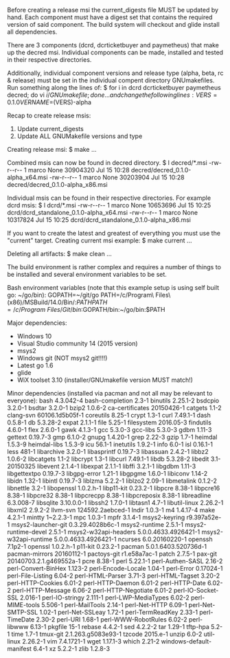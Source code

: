 Before creating a release msi the current_digests file MUST be updated by hand.
Each component must have a digest set that contains the required version of
said component.  The build system will checkout and glide install all
dependencies.

There are 3 components (dcrd, dcrticketbuyer and paymetheus) that make up the
decred msi.  Individual components can be made, installed and tested in their
respective directories.

Additionally, individual component versions and release type (alpha, beta, rc &
release) must be set in the individual compent directory GNUmakefiles.
Run something along the lines of:
$ for i in dcrd dcrticketbuyer paymetheus decred; do vi $i/GNUmakefile; done
...
and change the following lines:
VERS=0.1.0
VERNAME=$(VERS)-alpha

Recap to create release msis:
1. Update current_digests
2. Update ALL GNUMakefile versions and type

Creating release msi:
$ make
...

Combined msis can now be found in decred directory.
$ l decred/*.msi
-rw-r--r-- 1 marco None 30904320 Jul 15 10:28 decred/decred_0.1.0-alpha_x64.msi
-rw-r--r-- 1 marco None 30203904 Jul 15 10:28 decred/decred_0.1.0-alpha_x86.msi

Individual msis can be found in their respective directories.  For example dcrd msis:
$ l dcrd/*.msi
-rw-r--r-- 1 marco None 10653696 Jul 15 10:25 dcrd/dcrd_standalone_0.1.0-alpha_x64.msi
-rw-r--r-- 1 marco None 10317824 Jul 15 10:25 dcrd/dcrd_standalone_0.1.0-alpha_x86.msi

If you want to create the latest and greatest of everything you must use the
"current" target.  Creating current msi example:
$ make current
...

Deleting all artifacts:
$ make clean
...

The build environment is rather complex and requires a number of things to be
installed and several environment variables to be set.

Bash environment variables (note that this example setup is using self built
go: ~/go/bin):
GOPATH=~/git/go
PATH=/c/Program\ Files\ \(x86\)/MSBuild/14.0/Bin/:$PATH
PATH=/c/Program\ Files/Git/bin:$GOPATH/bin:~/go/bin:$PATH

Major dependencies:
* Windows 10
* Visual Studio community 14 (2015 version)
* msys2
* Windows git (NOT msys2 git!!!!)
* Latest go 1.6
* glide
* WiX toolset 3.10 (installer/GNUmakefile version MUST match!)

Minor dependencies (installed via pacman and not all may be relevant to everyone):
bash 4.3.042-4
bash-completion 2.3-1
binutils 2.25.1-2
bsdcpio 3.2.0-1
bsdtar 3.2.0-1
bzip2 1.0.6-2
ca-certificates 20150426-1
catgets 1.1-2
clang-svn 60106.1d5b05f-1
coreutils 8.25-1
crypt 1.3-1
curl 7.49.1-1
dash 0.5.8-1
db 5.3.28-2
expat 2.1.1-1
file 5.25-1
filesystem 2016.05-3
findutils 4.6.0-1
flex 2.6.0-1
gawk 4.1.3-1
gcc 5.3.0-3
gcc-libs 5.3.0-3
gdbm 1.11-3
gettext 0.19.7-3
gmp 6.1.0-2
gnupg 1.4.20-1
grep 2.22-3
gzip 1.7-1
heimdal 1.5.3-9
heimdal-libs 1.5.3-9
icu 56.1-1
inetutils 1.9.2-1
info 6.0-1
isl 0.16.1-1
less 481-1
libarchive 3.2.0-1
libasprintf 0.19.7-3
libassuan 2.4.2-1
libbz2 1.0.6-2
libcatgets 1.1-2
libcrypt 1.3-1
libcurl 7.49.1-1
libdb 5.3.28-2
libedit 3.1-20150325
libevent 2.1.4-1
libexpat 2.1.1-1
libffi 3.2.1-1
libgdbm 1.11-3
libgettextpo 0.19.7-3
libgpg-error 1.21-1
libgpgme 1.6.0-1
libiconv 1.14-2
libidn 1.32-1
libintl 0.19.7-3
liblzma 5.2.2-1
liblzo2 2.09-1
libmetalink 0.1.2-2
libnettle 3.2-1
libopenssl 1.0.2.h-1
libp11-kit 0.23.2-1
libpcre 8.38-1
libpcre16 8.38-1
libpcre32 8.38-1
libpcrecpp 8.38-1
libpcreposix 8.38-1
libreadline 6.3.008-7
libsqlite 3.10.0.0-1
libssh2 1.7.0-1
libtasn1 4.7-1
libutil-linux 2.26.2-1
libxml2 2.9.2-2
llvm-svn 124592.2aebced-1
lndir 1.0.3-1
m4 1.4.17-4
make 4.2.1-1
mintty 1~2.2.3-1
mpc 1.0.3-1
mpfr 3.1.4-1
msys2-keyring r9.397a52e-1
msys2-launcher-git 0.3.29.4028b6c-1
msys2-runtime 2.5.1-1
msys2-runtime-devel 2.5.1-1
msys2-w32api-headers 5.0.0.4633.4926421-1
msys2-w32api-runtime 5.0.0.4633.4926421-1
ncurses 6.0.20160220-1
openssh 7.1p2-1
openssl 1.0.2.h-1
p11-kit 0.23.2-1
pacman 5.0.1.6403.520736d-1
pacman-mirrors 20160112-1
pactoys-git r1.e58a7ac-1
patch 2.7.5-1
pax-git 20140703.2.1.g469552a-1
pcre 8.38-1
perl 5.22.1-1
perl-Authen-SASL 2.16-2
perl-Convert-BinHex 1.123-2
perl-Encode-Locale 1.04-1
perl-Error 0.17024-1
perl-File-Listing 6.04-2
perl-HTML-Parser 3.71-3
perl-HTML-Tagset 3.20-2
perl-HTTP-Cookies 6.01-2
perl-HTTP-Daemon 6.01-2
perl-HTTP-Date 6.02-2
perl-HTTP-Message 6.06-2
perl-HTTP-Negotiate 6.01-2
perl-IO-Socket-SSL 2.016-1
perl-IO-stringy 2.111-1
perl-LWP-MediaTypes 6.02-2
perl-MIME-tools 5.506-1
perl-MailTools 2.14-1
perl-Net-HTTP 6.09-1
perl-Net-SMTP-SSL 1.02-1
perl-Net-SSLeay 1.72-1
perl-TermReadKey 2.33-1
perl-TimeDate 2.30-2
perl-URI 1.68-1
perl-WWW-RobotRules 6.02-2
perl-libwww 6.13-1
pkgfile 15-1
rebase 4.4.2-1
sed 4.2.2-2
tar 1.29-1
tftp-hpa 5.2-1
time 1.7-1
tmux-git 2.1.263.g5083e93-1
tzcode 2015.e-1
unzip 6.0-2
util-linux 2.26.2-1
vim 7.4.1721-1
wget 1.17.1-3
which 2.21-2
windows-default-manifest 6.4-1
xz 5.2.2-1
zlib 1.2.8-3
